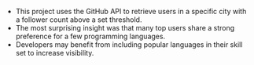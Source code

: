 - This project uses the GitHub API to retrieve users in a specific city with a follower count above a set threshold.
- The most surprising insight was that many top users share a strong preference for a few programming languages.
- Developers may benefit from including popular languages in their skill set to increase visibility.
